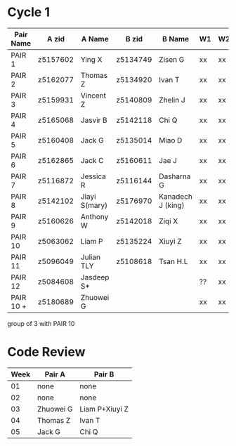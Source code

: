 # Cycle 1

| Pair Name | A zid   | A Name      | B zid    | B Name          | W1 | W2 | W3 | 
| --------- | --------|------------ | ---------|---------------- | -- | -- | -- | 
| PAIR 1    | z5157602|Ying X       | z5134749 |Zisen G          | xx | xx | xx |
| PAIR 2    | z5162077|Thomas Z     | z5134920 |Ivan T           | xx | xx | xx |
| PAIR 3    | z5159931|Vincent Z    | z5140809 |Zhelin J         | xx | xx | xx |
| PAIR 4    | z5165068|Jasvir B     | z5142118 |Chi Q            | xx | xx | xx |
| PAIR 5    | z5160408|Jack G       | z5135014 |Miao D           | xx | xx | xx |
| PAIR 6    | z5162865|Jack C       | z5160611 |Jae J            | xx | xx | xx |
| PAIR 7    | z5116872|Jessica R    | z5116144 |Dasharna G       | xx | xx | xx |
| PAIR 8    | z5142102|Jiayi S(mary)| z5176970 |Kanadech J (king)| xx | xx | xx |
| PAIR 9    | z5160626|Anthony W    | z5142018 |Ziqi X           | xx | xx | ?? |
| PAIR 10   | z5063062|Liam P       | z5135224 |Xiuyi Z          | xx | xx | xx |
| PAIR 11   | z5096049|Julian TLY   | z5108618 |Tsan H.L         | xx | xx | xx |
| PAIR 12   | z5084608|Jasdeep S*   |          |                 | ?? | xx | xx |
| PAIR 10 + | z5180689|Zhuowei G    |          |                 | xx | xx | xx |

group of 3 with PAIR 10

# Code Review

| Week | Pair A | Pair B |
| ---- | ------ | ------ |
|  01  |  none  |  none  |
|  02  |  none  |  none  |
|  03  | Zhuowei G |Liam P+Xiuyi Z|
|  04  |Thomas Z   |Ivan T|
|  05  | Jack G | Chi Q |
